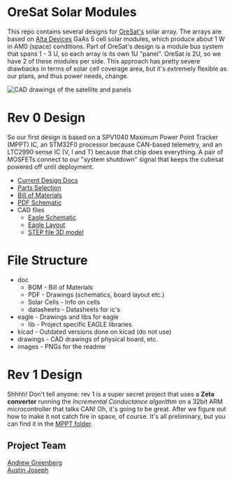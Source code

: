 # OreSat Solar Modules

This repo contains several designs for [OreSat's](oresat.org) solar array. The arrays are based on [Alta Devices](https://http://www.altadevices.com/) GaAs 5 cell solar modules, which produce about 1 W in AM0 (space) conditions. Part of OreSat's design is a module bus system that spans 1 - 3 U, so each array is its own 1U "panel". OreSat is 2U, so we have 2 of these modules per side. This approach has pretty severe drawbacks in terms of solar cell coverage area, but it's extremely flexible as our plans, and thus power needs, change. 

![CAD drawings of the satellite and panels](https://github.com/oresat/solar/blob/master/images/oresat-solar-modules.png)

# Rev 0 Design

So our first design is based on a SPV1040 Maximum Power Point Tracker (MPPT) IC, an STM32F0 processor because CAN-based telemetry, and an LTC2990 sense IC (V, I and T) because that chip does everything. A pair of MOSFETs connect to our "system shutdown" signal that keeps the cubesat powered off until deployment.

- [Current Design Docs](https://github.com/oresat/solar/blob/master/Design_Documentation.md)
- [Parts Selection](https://github.com/oresat/solar/blob/master/Parts_Selection.md)
- [Bill of Materials](https://github.com/oresat/solar/blob/master/doc/BOM/Rev1_BOM.ods)
- [PDF Schematic](https://github.com/oresat/solar/blob/master/drawings/1u_panel_schematic.pdf)
- CAD files
   - [Eagle Schematic](https://github.com/oresat/solar/blob/master/eagle/1u_panel.sch)
   - [Eagle Layout](https://github.com/oresat/solar/blob/master/eagle/1u_panel.brd)
   - [STEP file 3D model](https://github.com/oresat/solar/blob/master/drawings/solar-module.step)

# File Structure

- doc
  - BOM - Bill of Materials
  - PDF - Drawings (schematics, board layout etc.)
  - Solar Cells - Info on cells
  - datasheets - Datasheets for ic's
- eagle - Drawings and libs for eagle
  - lib - Project specific EAGLE libraries
- kicad - Outdated versions done on kicad (do not use)
- drawings - CAD drawings of physical board, etc.
- images - PNGs for the readme

# Rev 1 Design

Shhhh! Don't tell anyone: rev 1 is a super secret project that uses a  **Zeta converter** running the *Incremental Conductance algorithm* on a 32bit ARM microcontroller that talks CAN! Oh, it's going to be great. After we figure out how to make it not catch fire in space, of course. It's all preliminary, but you can find it in the [MPPT folder](https://github.com/oresat/solar/tree/master/MPPT).

## Project Team
  [Andrew Greenberg](https://github.com/andrewgreenberg)  
  [Austin Joseph](https://github.com/austinjoseph)



